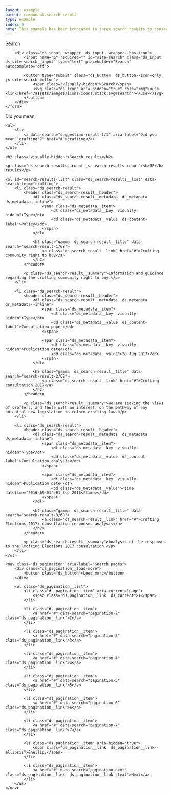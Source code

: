 ```yaml
---
layout: example
parent: component.search-result
type: example
index: 0
note: This example has been truncated to three search results to conserve space.
---
```


<div class="ds_search-results">

<div class="ds_site-search">
    <form role="search" class="ds_site-search__form">
        <label class="ds_label  visually-hidden" for="site-search">Search</label>

        <div class="ds_input__wrapper  ds_input__wrapper--has-icon">
            <input name="q" required="" id="site-search" class="ds_input  ds_site-search__input" type="text" placeholder="Search" autocomplete="off">

            <button type="submit" class="ds_button  ds_button--icon-only  js-site-search-button">
                <span class="visually-hidden">Search</span>
                <svg class="ds_icon" aria-hidden="true" role="img"><use xlink:href="/assets/images/icons/icons.stack.svg#search"></use></svg>
            </button>
        </div>
    </form>
</div>

<nav id="suggestions" class="ds_search-suggestions" aria-label="Alternative search suggestions">
    <span aria-hidden="true">Did you mean:</span>

    <ul>
        <li>
            <a data-search="suggestion-result-1/1" aria-label="Did you mean 'crafting'?" href="#">crafting</a>
        </li>
    </ul>
</nav>

<section id="search-results" class="ds_search-results">

    <h2 class="visually-hidden">Search results</h2>

    <p class="ds_search-results__count js-search-results-count"><b>68</b> results</p>

    <ol id="search-results-list" class="ds_search-results__list" data-search-term="crofting">
        <li class="ds_search-result">
            <header class="ds_search-result__header">
                <dl class="ds_search-result__metadata  ds_metadata  ds_metadata--inline">
                    <span class="ds_metadata__item">
                        <dt class="ds_metadata__key  visually-hidden">Type</dt>
                        <dd class="ds_metadata__value  ds_content-label">Policy</dd>
                    </span>
                </dl>

                <h2 class="gamma  ds_search-result__title" data-search="search-result-1/68">
                    <a class="ds_search-result__link" href="#">Crofting community right to buy</a>
                </h2>
            </header>

            <p class="ds_search-result__summary">Information and guidance regarding the crofting community right to buy.</p>
        </li>

        <li class="ds_search-result">
            <header class="ds_search-result__header">
                <dl class="ds_search-result__metadata  ds_metadata  ds_metadata--inline">
                    <span class="ds_metadata__item">
                        <dt class="ds_metadata__key  visually-hidden">Type</dt>
                        <dd class="ds_metadata__value  ds_content-label">Consultation paper</dd>
                    </span>

                    <span class="ds_metadata__item">
                        <dt class="ds_metadata__key  visually-hidden">Publication date</dt>
                        <dd class="ds_metadata__value">28 Aug 2017</dd>
                    </span>
                </dl>

                <h2 class="gamma  ds_search-result__title" data-search="search-result-2/68">
                    <a class="ds_search-result__link" href="#">Crofting consultation 2017</a>
                </h2>
            </header>

            <p class="ds_search-result__summary">We are seeking the views of crofters, and those with an interest, on the pathway of any potential new legislation to reform crofting law.</p>
        </li>

        <li class="ds_search-result">
            <header class="ds_search-result__header">
                <dl class="ds_search-result__metadata  ds_metadata  ds_metadata--inline">
                    <span class="ds_metadata__item">
                        <dt class="ds_metadata__key  visually-hidden">Type</dt>
                        <dd class="ds_metadata__value  ds_content-label">Consultation analysis</dd>
                    </span>

                    <span class="ds_metadata__item">
                        <dt class="ds_metadata__key  visually-hidden">Publication date</dt>
                        <dd class="ds_metadata__value"><time datetime="2016-09-01">01 Sep 2016</time></dd>
                    </span>
                </dl>

                <h2 class="gamma  ds_search-result__title" data-search="search-result-3/68">
                    <a class="ds_search-result__link" href="#">Crofting Elections 2017: consultation responses analysis</a>
                </h2>
            </header>

            <p class="ds_search-result__summary">Analysis of the responses to the Crofting Elections 2017 consultation.</p>
        </li>
    </ol>

    <nav class="ds_pagination" aria-label="Search pages">
        <div class="ds_pagination__load-more">
            <button class="ds_button">Load more</button>
        </div>

        <ul class="ds_pagination__list">
            <li class="ds_pagination__item" aria-current="page">
                <span class="ds_pagination__link  ds_current">1</span>
            </li>

            <li class="ds_pagination__item">
                <a href="#" data-search="pagination-2" class="ds_pagination__link">2</a>
            </li>

            <li class="ds_pagination__item">
                <a href="#" data-search="pagination-3" class="ds_pagination__link">3</a>
            </li>

            <li class="ds_pagination__item">
                <a href="#" data-search="pagination-4" class="ds_pagination__link">4</a>
            </li>

            <li class="ds_pagination__item">
                <a href="#" data-search="pagination-5" class="ds_pagination__link">5</a>
            </li>

            <li class="ds_pagination__item">
                <a href="#" data-search="pagination-6" class="ds_pagination__link">6</a>
            </li>

            <li class="ds_pagination__item">
                <a href="#" data-search="pagination-7" class="ds_pagination__link">7</a>
            </li>

            <li class="ds_pagination__item" aria-hidden="true">
                <span class="ds_pagination__link  ds_pagination__link--ellipsis">&hellip;</span>
            </li>

            <li class="ds_pagination__item">
                <a href="#" data-search="pagination-next" class="ds_pagination__link  ds_pagination__link--text">Next</a>
            </li>
        </ul>
    </nav>
</section>
